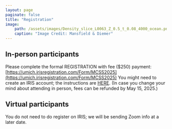 ```yaml
---
layout: page
paginate: false
title: "Registration"
image:
    path: /assets/images/Density_slice_L0063_Z_0.5_t_0.08_4000_ocean.png
    caption: "Image Credit: Mansfield & Diemer"
---
```


## In-person participants
Please complete the formal REGISTRATION with fee ($250) payment: 
[https://umich.irisregistration.com/Form/MCSS2025](https://umich.irisregistration.com/Form/MCSS2025)
You might need to create an IRIS account; the instructions are [HERE](assets/images/how_to_create_Iris_reg_account.pdf).
(In case you change your mind about attending in person, fees can be refunded by May 15, 2025.)

## Virtual participants 
You do not need to do register on IRIS; we will be sending Zoom info at a later date.

<!-- 
## Registration: 
Please fill out and submit [THIS GOOGLE FORM](https://forms.gle/NJApZTd3H2HBssAB9).

#### In-person-attendance applicants: 
For first consideration, please apply by **March 21, 2025**. After that, we will be considering applications on a rolling basis. *If you are accepted, we will collect a $250 registration fee from you* (we will direct you toa separate form for the payment). It will cover coffee and snacks, as well any organized events. 

Very limited financial assistance may be possible (to cover a part of the local expenses); if interested, indicate this on the registration form and please provide a brief reasoning.

#### Virtual-attendance applicants: 
Apply by **April 15, 2025**. There is no registration fee.
-->
